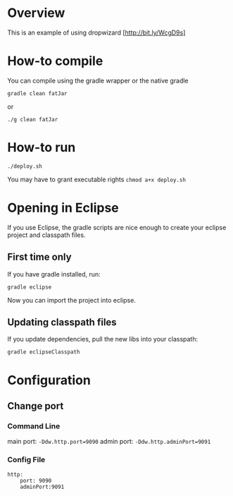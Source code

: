 Overview
========
This is an example of using dropwizard [http://bit.ly/WcgD9s]

How-to compile
==============
You can compile using the gradle wrapper or the native gradle
```
gradle clean fatJar
```

or
```
./g clean fatJar
```

How-to run
==========
```
./deploy.sh
```

You may have to grant executable rights `chmod a+x deploy.sh`


Opening in Eclipse
==================
If you use Eclipse, the gradle scripts are nice enough to create your eclipse project and classpath files.

First time only
---------------
If you have gradle installed, run:
```
gradle eclipse
```
Now you can import the project into eclipse.

Updating classpath files
------------------------
If you update dependencies, pull the new libs into your classpath:
```
gradle eclipseClasspath
```

Configuration
=============

Change port
-----------
### Command Line
main port: `-Ddw.http.port=9090`
admin port: `-Ddw.http.adminPort=9091`

### Config File
```
http:
	port: 9090
	adminPort:9091
